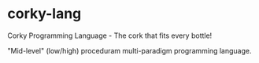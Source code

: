 corky-lang
==========

Corky Programming Language - The cork that fits every bottle!

"Mid-level" (low/high) proceduram multi-paradigm programming language.
